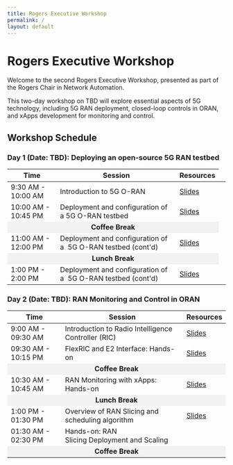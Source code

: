 ```yaml
---
title: Rogers Executive Workshop
permalink: /
layout: default
---
```

# Rogers Executive Workshop

Welcome to the second Rogers Executive Workshop, presented as part of the Rogers Chair in Network Automation.

This two-day workshop on TBD will explore essential aspects of 5G technology, including 5G RAN deployment, closed-loop controls in ORAN, and xApps development for monitoring and control.

## Workshop Schedule

### Day 1 (Date: TBD): Deploying an open-source 5G RAN testbed​

<table border="0">
  <thead>
    <tr>
      <th>Time</th>
      <th>Session</th>
      <th>Resources</th>
    </tr>
  </thead>
  <tbody>
    <tr>
      <td>9:30 AM - 10:00 AM</td>
      <td> Introduction to 5G O-RAN​ </td>
      <td><a href="https://uofwaterloo-my.sharepoint.com/:b:/g/personal/mzangooe_uwaterloo_ca/EaepG6QNeiZDpKfL9GkX6-UB6S5KZ8GlbBh_mj1atMc7TA?e=Ns3etP">Slides</a></td>
    </tr>
    <tr>
      <td>10:00 AM - 10:45 PM</td>
      <td> Deployment and configuration of a 5G O-RAN testbed​ </td>
      <td><a href="https://docs.google.com/presentation/d/1D1yJoU2VZtM1oFWaK-PkXt-Al_a-P2nl8pZOX2KaxxA/edit?usp=sharing">Slides</a></td>
      <td></td>
    </tr>
    <tr>
      <td colspan="3" style="text-align:center; background-color:#f2f2f2;"><strong>Coffee Break</strong></td>
    </tr>
    <tr>
      <td>11:00 AM - 12:00 PM</td>
      <td>  Deployment and configuration of a  5G O-RAN testbed (cont'd) </td>
      <td><a href="https://docs.google.com/presentation/d/1D1yJoU2VZtM1oFWaK-PkXt-Al_a-P2nl8pZOX2KaxxA/edit?usp=sharing">Slides</a></td>
    </tr>
    <tr>
      <td colspan="3" style="text-align:center; background-color:#f2f2f2;"><strong>Lunch Break</strong></td>
    </tr>
    <tr>
      <td>1:00 PM - 2:00 PM</td>
      <td>  Deployment and configuration of a  5G O-RAN testbed (cont'd) </td>
      <td><a href="https://docs.google.com/presentation/d/1D1yJoU2VZtM1oFWaK-PkXt-Al_a-P2nl8pZOX2KaxxA/edit?usp=sharing">Slides</a></td>
    </tr>
  </tbody>
</table>

### Day 2 (Date: TBD): RAN Monitoring and Control in ORAN

<table border="0">
  <thead>
    <tr>
      <th>Time</th>
      <th>Session</th>
      <th>Resources</th>
    </tr>
  </thead>
  <tbody>
    <tr>
      <td>9:00 AM - 09:30 AM</td>
      <td> Introduction to Radio Intelligence Controller (RIC)​ </td>
      <td><a href="https://docs.google.com/presentation/d/1f7Eud_zbzXoGaJg9Vp3gRAk9DzrMNRfVaJrb2cKWQoo/edit?usp=sharing">Slides</a></td>
    </tr>
    <tr>
      <td>09:30 AM - 10:15 PM</td>
      <td> FlexRIC and E2 Interface:​ Hands-on </td>
      <td><a href="https://docs.google.com/presentation/d/11U4f6PsRjpgJUvL5to354b7dBU9CYaVWB3wBYRlrCsU/edit?usp=sharing">Slides</a> </td>
    </tr>
    <tr>
      <td colspan="3" style="text-align:center; background-color:#f2f2f2;"><strong>Coffee Break</strong></td>
    </tr>
    <tr>
      <td>10:30 AM - 10:45 AM</td>
      <td>  RAN Monitoring with xApps​: Hands-on </td>
      <td><a href="https://docs.google.com/presentation/d/1u94rrCBXczxzq6w8mbUnawZTUAH5uYbFOHmpJrfDEvc/edit?usp=sharing">Slides</a></td>
    </tr>
    <tr>
      <td colspan="3" style="text-align:center; background-color:#f2f2f2;"><strong>Lunch Break</strong></td>
    </tr>
    <tr>
      <td>1:00 PM - 01:30 PM</td>
      <td> Overview of RAN Slicing and scheduling algorithm​​ </td>
      <td><a href="https://docs.google.com/presentation/d/1Kapqom_5IcAXDbL99yX7n3R7E5O4BoaktbbulsA3m60/edit#slide=id.g331bbffe85a_0_0">Slides</a></td>
    </tr>
    <tr>
      <td>01:30 AM - 02:30 PM</td>
      <td> Hands-on: RAN Slicing Deployment and Scaling​ </td>
      <td></td>
    </tr>
    <tr>
      <td colspan="3" style="text-align:center; background-color:#f2f2f2;"><strong>Coffee Break</strong></td>
    </tr>
  </tbody>
</table>
